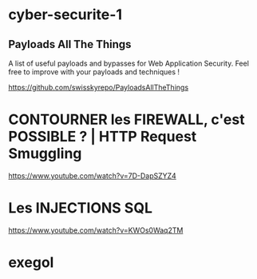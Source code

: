 # cyber-securite-1

## Payloads All The Things
A list of useful payloads and bypasses for Web Application Security. Feel free to improve with your payloads and techniques !

https://github.com/swisskyrepo/PayloadsAllTheThings

# CONTOURNER les FIREWALL, c'est POSSIBLE ? | HTTP Request Smuggling

https://www.youtube.com/watch?v=7D-DapSZYZ4

# Les INJECTIONS SQL
https://www.youtube.com/watch?v=KWOs0Waq2TM

# exegol
